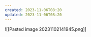 ```yaml
---
created: 2023-11-06T08:20
updated: 2023-11-06T08:20
---
```

![[Pasted image 20231102141945.png]]